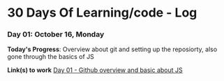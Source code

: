 # 30 Days Of Learning/code - Log

### Day 01: October 16, Monday

**Today's Progress**: Overview about git and setting up the reposiorty, also gone through the basics of JS 


**Link(s) to work**
[Day 01 - Github overview and basic about JS](https://github.com/poojamundada0512/30-days-challenge/blob/main/Day01/index.html)